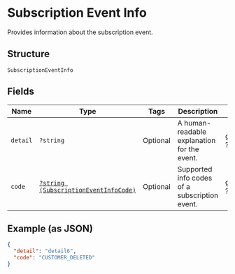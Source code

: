 
# Subscription Event Info

Provides information about the subscription event.

## Structure

`SubscriptionEventInfo`

## Fields

| Name | Type | Tags | Description | Getter | Setter |
|  --- | --- | --- | --- | --- | --- |
| `detail` | `?string` | Optional | A human-readable explanation for the event. | getDetail(): ?string | setDetail(?string detail): void |
| `code` | [`?string (SubscriptionEventInfoCode)`](../../doc/models/subscription-event-info-code.md) | Optional | Supported info codes of a subscription event. | getCode(): ?string | setCode(?string code): void |

## Example (as JSON)

```json
{
  "detail": "detail6",
  "code": "CUSTOMER_DELETED"
}
```

